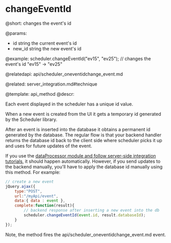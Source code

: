 changeEventId
=============

@short:
	changes the event's id

@params:
- id		string		the current event's id
- new_id	string		the new event's id

@example:
scheduler.changeEventId("ev15", "ev25"); // changes the event's id "ev15" -> "ev25"

@relatedapi:
	api/scheduler_oneventidchange_event.md

@related:
	server_integration.md#technique

@template:	api_method
@descr:

Each event displayed in the scheduler has a unique id value.

When a new event is created from the UI it gets a temporary id generated by the Scheduler library.

After an event is inserted into the database it obtains a permanent id generated by the database. 
The regular flow is that your backend handler returns the database id back to the client side where scheduler picks it up and uses for future updates of the event.

If you use the [dataProcessor module and follow server-side integration tutorials](server_integration.md#technique), it should happen automatically.
However, if you send updates to the backend manually, you'll have to apply the database id manually using this method.
For example:

~~~js
// create a new event
jQuery.ajax({
	type:"POST",
	url:"/myApi/event",
	data:{ data : event },
	complete:function(result){
		// backend response after inserting a new event into the db
		scheduler.changeEventId(event.id, result.databaseId);
	}
});
~~~

Note, the method fires the api/scheduler_oneventidchange_event.md event.